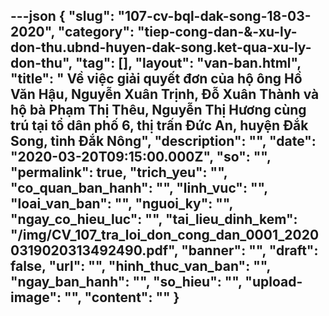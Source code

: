 ---json
{
    "slug": "107-cv-bql-dak-song-18-03-2020",
    "category": "tiep-cong-dan-&-xu-ly-don-thu.ubnd-huyen-dak-song.ket-qua-xu-ly-don-thu",
    "tag": [],
    "layout": "van-ban.html",
    "title": " Về việc giải quyết đơn của hộ ông Hồ Văn Hậu, Nguyễn Xuân Trịnh, Đỗ Xuân Thành và hộ bà Phạm Thị Thêu, Nguyễn Thị Hương cùng trú tại tổ dân phố 6, thị trấn Đức An, huyện Đắk Song, tỉnh Đắk Nông",
    "description": "",
    "date": "2020-03-20T09:15:00.000Z",
    "so": "",
    "permalink": true,
    "trich_yeu": "",
    "co_quan_ban_hanh": "",
    "linh_vuc": "",
    "loai_van_ban": "",
    "nguoi_ky": "",
    "ngay_co_hieu_luc": "",
    "tai_lieu_dinh_kem": "/img/CV_107_tra_loi_don_cong_dan_0001_20200319020313492490.pdf",
    "banner": "",
    "draft": false,
    "url": "",
    "hinh_thuc_van_ban": "",
    "ngay_ban_hanh": "",
    "so_hieu": "",
    "upload-image": "",
    "__content__": ""
}
---
